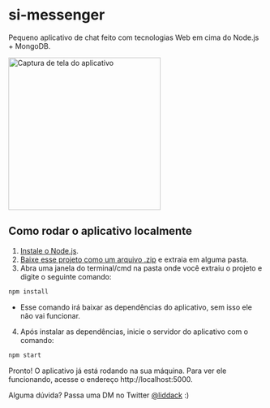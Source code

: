 # si-messenger
Pequeno aplicativo de chat feito com tecnologias Web em cima do Node.js + MongoDB.

<img alt="Captura de tela do aplicativo" src="https://i.imgur.com/qdqNkcb.png=20x" width="300px">

## Como rodar o aplicativo localmente

1. [Instale o Node.js](https://nodejs.org/en/download/current/).
2. [Baixe esse projeto como um arquivo .zip](https://github.com/liddack/si-messenger/archive/master.zip) e extraia em alguma pasta.
3. Abra uma janela do terminal/cmd na pasta onde você extraiu o projeto e digite o seguinte comando:
```sh
npm install
```
* Esse comando irá baixar as dependências do aplicativo, sem isso ele não vai funcionar.

4. Após instalar as dependências, inicie o servidor do aplicativo com o comando:
```sh
npm start
```

Pronto! O aplicativo já está rodando na sua máquina. Para ver ele funcionando, acesse o endereço http://localhost:5000.

Alguma dúvida? Passa uma DM no Twitter [@liddack](http://twitter.com/liddack) :)
